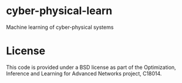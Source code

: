 # cyber-physical-learn
Machine learning of cyber-physical systems

# License
This code is provided under a BSD license as part of the Optimization, Inference and Learning for Advanced Networks project, C18014.
